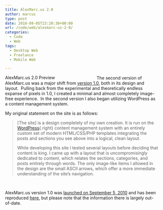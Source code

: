 ```yaml
---
title: AlexMarc.us 2.0
author: marcus
type: post
date: 2010-09-05T23:20:30+00:00
url: /code/web/alexmarc-us-2-0/
categories:
  - Code
  - Web
tags:
  - Desktop Web
  - Freelance
  - Mobile Web

---
```

[<img class="alignleft wp-image-805 size-medium" src="http://alexmarc.us/wp-content/uploads/2014/12/AM20-300x15.png" alt="AlexMarc.us 2.0 Preview" width="300" height="15" />][1]The second version of AlexMarc.us was a major shift from [version 1.0][2], both in its design and layout.  Pulling back from the experimental and theoretically endless expanse of pixels in 1.0, I created a minimal and almost completely image-free experience.  In the second version I also began utilizing WordPress as a content management system.

My original statement on the site is as follows:

> [The site] is a design completely of my own creation. It is run on the [WordPress][3]{.right} content management system with an entirely custom set of modern HTML/CSS/PHP templates integrating the posts and sections you see above into a logical, clean layout.
> 
> While developing this site I tested several layouts before deciding that content is king. I came up with a layout that is uncompromisingly dedicated to content, which relates the sections, categories, and posts entirely through words. The only image-like items I allowed in the design are the small ASCII arrows, which offer a more immediate understanding of the site’s navigation.

&nbsp;

AlexMarc.us version 1.0 was [launched on September 5, 2010][4] and has been reproduced <a href="http://alexmarc.us/AM2.0/" target="_blank">here</a>, but please note that the information there is largely out-of-date.

 [1]: http://alexmarc.us/AM2.0
 [2]: http://alexmarc.us/code/web/alexmarc-us-1-0/ "AlexMarc.us 1.0"
 [3]: http://wordpress.org/
 [4]: https://twitter.com/optimarcusprime/status/23094347696